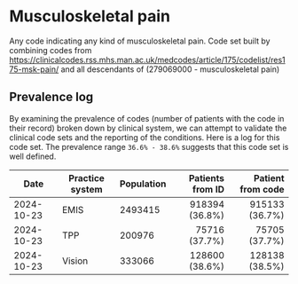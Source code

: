 # Musculoskeletal pain

Any code indicating any kind of musculoskeletal pain. Code set built by combining codes from https://clinicalcodes.rss.mhs.man.ac.uk/medcodes/article/175/codelist/res175-msk-pain/ and all descendants of (279069000 - musculoskeletal pain)

## Prevalence log

By examining the prevalence of codes (number of patients with the code in their record) broken down by clinical system, we can attempt to validate the clinical code sets and the reporting of the conditions. Here is a log for this code set. The prevalence range `36.6% - 38.6%` suggests that this code set is well defined.

| Date       | Practice system | Population | Patients from ID | Patient from code |
| ---------- | --------------- | ---------- | ---------------: | ----------------: |
| 2024-10-23 | EMIS | 2493415 | 918394 (36.8%) | 915133 (36.7%) | 
| 2024-10-23 | TPP | 200976 | 75716 (37.7%) | 75705 (37.7%) | 
| 2024-10-23 | Vision | 333066 | 128600 (38.6%) | 128138 (38.5%) | 
